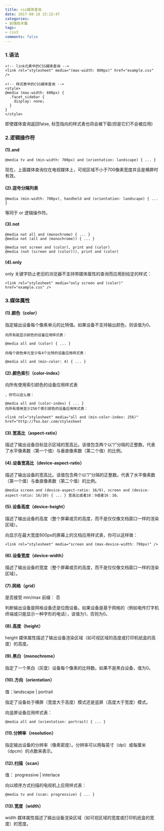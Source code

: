 ```yaml
---
title: css媒体查询
date: 2017-08-18 15:15:47
categories:
- 前端技术篇
tags:
- css3
comments: false
---
```


### 1.语法

```
<!-- link元素中的CSS媒体查询 -->
<link rel="stylesheet" media="(max-width: 800px)" href="example.css" />

<!-- 样式表中的CSS媒体查询 -->
<style>
@media (max-width: 600px) {
  .facet_sidebar {
    display: none;
  }
}
</style>
```

即使媒体查询返回false, 标签指向的样式表也将会被下载(但是它们不会被应用)

### 2.逻辑操作符
#### (1).and

```
@media tv and (min-width: 700px) and (orientation: landscape) { ... }
```

现在，上面媒体查询仅在电视媒体上，可视区域不小于700像素宽度并且是横屏时有效。

#### (2).逗号分隔列表

```
@media (min-width: 700px), handheld and (orientation: landscape) { ... }
```

等同于 or 逻辑操作符。

#### (3).not

```
@media not all and (monochrome) { ... }
@media not (all and (monochrome)) { ... }

@media not screen and (color), print and (color)
@media (not (screen and (color))), print and (color)
```

#### (4).only
only 关键字防止老旧的浏览器不支持带媒体属性的查询而应用到给定的样式：


```
<link rel="stylesheet" media="only screen and (color)" href="example.css" />
```

### 3.媒体属性
#### (1).颜色（color）
指定输出设备每个像素单元的比特值。如果设备不支持输出颜色，则该值为0。


```
向所有能显示颜色的设备应用样式表：

@media all and (color) { ... }

向每个颜色单元至少有4个比特的设备应用样式表：

@media all and (min-color: 4) { ... }
```

#### (2).颜色索引（color-index）
向所有使用索引颜色的设备应用样式表
```
，你可以这么做：

@media all and (color-index) { ... }
向所有使用至少256个索引颜色的设备应用样式表：

<link rel="stylesheet" media="all and (min-color-index: 256)" href="http://foo.bar.com/stylesheet
```

#### (3).宽高比（aspect-ratio）
描述了输出设备目标显示区域的宽高比。该值包含两个以“/”分隔的正整数。代表了水平像素数（第一个值）与垂直像素数（第二个值）的比例。

#### (4).设备宽高比（device-aspect-ratio）
描述了输出设备的宽高比。该值包含两个以“/”分隔的正整数。代表了水平像素数（第一个值）与垂直像素数（第二个值）的比例。


```
@media screen and (device-aspect-ratio: 16/9), screen and (device-aspect-ratio: 16/10) { ... } 宽高比或者16：9或者16：10。
```

#### (5).设备高度（device-height）
描述了输出设备的高度（整个屏幕或页的高度，而不是仅仅像文档窗口一样的渲染区域）。

向显示在最大宽度800px的屏幕上的文档应用样式表，你可以这样做：


```
<link rel="stylesheet" media="screen and (max-device-width: 799px)" />
```

#### (6).设备宽度（device-width）
描述了输出设备的宽度（整个屏幕或页的高度，而不是仅仅像文档窗口一样的渲染区域）。

#### (7).网格（grid）
是否接受 min/max 前缀： 否

判断输出设备是网格设备还是位图设备。如果设备是基于网格的（例如电传打字机终端或只能显示一种字形的电话），该值为1，否则为0。

#### (8).高度（height）
height 媒体属性描述了输出设备渲染区域（如可视区域的高度或打印机纸盒的高度）的高度。

#### (9).黑白（monochrome）
指定了一个黑白（灰度）设备每个像素的比特数。如果不是黑白设备，值为0。

#### (10).方向（orientation）
值：landscape | portrait

指定了设备处于横屏（宽度大于高度）模式还是竖屏（高度大于宽度）模式。

向竖屏设备应用样式表：


```
@media all and (orientation: portrait) { ... }
```

#### (11).分辨率（resolution）
指定输出设备的分辨率（像素密度）。分辨率可以用每英寸（dpi）或每厘米（dpcm）的点数来表示。

#### (12).扫描（scan）
值： progressive | interlace

向以顺序方式扫描的电视机上应用样式表：


```
@media tv and (scan: progressive) { ... }
```

#### (13).宽度（width）
width 媒体属性描述了输出设备渲染区域（如可视区域的宽度或打印机纸盒的宽度）的宽度。

